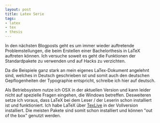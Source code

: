 ```yaml
---
layout: post
title: Latex Serie
tags: 
- latex
- tex
- thesis
---
```

In den nächsten Blogposts geht es um immer wieder auftretende Problemstellungen, die beim Erstellen einer Bachelorthesis in LaTeX auftreten können. Ich versuche soweit es geht die Funktionen der Standardpakete zu verwenden und auf Hacks zu verzichten. 

Da die Beispiele ganz stark an mein eigenes LaTex-Dokument angelehnt sind, welches in Deutsch geschrieben ist und somit auch den deutschen Gepflogenheiten der Typographie entspricht, schreibe ich hier auf deutsch. 

Als Betriebsystem nutze ich OSX in der aktuellen Version und kann leider nicht auf spezielle Fragen eingehen, die Windows betreffen. Desweiteren setze ich voraus, dass LaTeX bei dem Leser / der Leserin schon installiert ist und funktioniert. Ich habe LaTeX über [TexLive](http://www.tug.org/texlive/) in der Vollversion installiert. Die meisten Pakete sind somit schon installiert und können "out of the box" genutzt werden.

